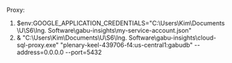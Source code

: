Proxy:
1. $env:GOOGLE_APPLICATION_CREDENTIALS="C:\Users\Kim\Documents\U\S6\Ing. Software\gabu-insights\my-service-account.json"
2. & "C:\Users\Kim\Documents\U\S6\Ing. Software\gabu-insights\cloud-sql-proxy.exe" "plenary-keel-439706-f4:us-central1:gabudb" --address=0.0.0.0 --port=5432

